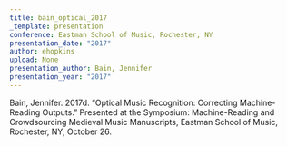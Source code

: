 ```yaml
---
title: bain_optical_2017
_template: presentation
conference: Eastman School of Music, Rochester, NY
presentation_date: "2017"
author: ehopkins
upload: None
presentation_author: Bain, Jennifer
presentation_year: "2017"
---
```

Bain, Jennifer. 2017d. “Optical Music Recognition: Correcting Machine-Reading Outputs.” Presented at the Symposium: Machine-Reading and Crowdsourcing Medieval Music Manuscripts, Eastman School of Music, Rochester, NY, October 26.
